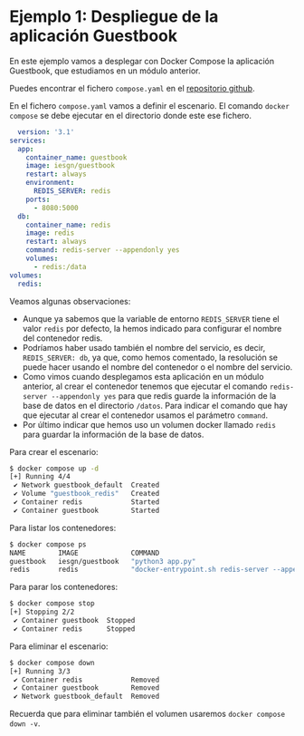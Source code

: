 # Ejemplo 1: Despliegue de la aplicación Guestbook

En este ejemplo vamos a desplegar con Docker Compose la aplicación Guestbook, que estudiamos en un módulo anterior.

Puedes encontrar el fichero `compose.yaml` en el [repositorio github](https://github.com/josedom24/ejemplos_curso_docker_ow).

En el fichero `compose.yaml` vamos a definir el escenario. El comando `docker compose` se debe ejecutar en el directorio donde este ese fichero. 

```yaml
  version: '3.1'
services:
  app:
    container_name: guestbook
    image: iesgn/guestbook
    restart: always
    environment:
      REDIS_SERVER: redis
    ports:
      - 8080:5000
  db:
    container_name: redis
    image: redis
    restart: always
    command: redis-server --appendonly yes
    volumes:
      - redis:/data
volumes:
  redis:
```

Veamos algunas observaciones:

* Aunque ya sabemos que la variable de entorno `REDIS_SERVER` tiene el valor `redis` por defecto, la hemos indicado para configurar el nombre del contenedor redis.
* Podríamos haber usado también el nombre del servicio, es decir, `REDIS_SERVER: db`, ya que, como hemos comentado, la resolución se puede hacer usando el nombre del contenedor o el nombre del servicio.
* Como vimos cuando desplegamos esta aplicación en un módulo anterior, al crear el contenedor tenemos que ejecutar el comando `redis-server --appendonly yes` para que redis guarde la información de la base de datos en el directorio `/datos`. Para indicar el comando que hay que ejecutar al crear el contenedor usamos el parámetro `command`.
* Por último indicar que hemos uso un volumen docker llamado `redis` para guardar la información de la base de datos.

Para crear el escenario:

```bash
$ docker compose up -d
[+] Running 4/4
 ✔ Network guestbook_default  Created                                                            0.3s 
 ✔ Volume "guestbook_redis"   Created                                                            0.0s 
 ✔ Container redis            Started                                                            0.5s 
 ✔ Container guestbook        Started                                                            0.5s
```

Para listar los contenedores:

```bash
$ docker compose ps
NAME        IMAGE             COMMAND                                                SERVICE   CREATED          STATUS          PORTS
guestbook   iesgn/guestbook   "python3 app.py"                                       app       18 seconds ago   Up 16 seconds   0.0.0.0:8080->5000/tcp, :::8080->5000/tcp
redis       redis             "docker-entrypoint.sh redis-server --appendonly yes"   db        18 seconds ago   Up 16 seconds   6379/tcp
```

Para parar los contenedores:

```bash
$ docker compose stop
[+] Stopping 2/2
 ✔ Container guestbook  Stopped                                                                  0.8s 
 ✔ Container redis      Stopped                                                                  0.8s 
```

Para eliminar el escenario:

```bash
$ docker compose down
[+] Running 3/3
 ✔ Container redis            Removed                                                            0.0s 
 ✔ Container guestbook        Removed                                                            0.0s 
 ✔ Network guestbook_default  Removed                                                            0.3s 
```

Recuerda que para eliminar también el volumen usaremos `docker compose down -v`.

